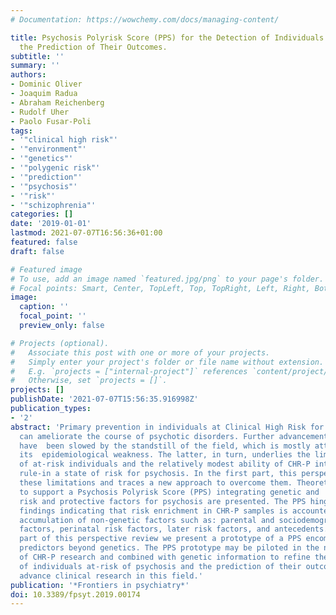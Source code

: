 ```yaml
---
# Documentation: https://wowchemy.com/docs/managing-content/

title: Psychosis Polyrisk Score (PPS) for the Detection of Individuals At-Risk and
  the Prediction of Their Outcomes.
subtitle: ''
summary: ''
authors:
- Dominic Oliver
- Joaquim Radua
- Abraham Reichenberg
- Rudolf Uher
- Paolo Fusar-Poli
tags:
- '"clinical high risk"'
- '"environment"'
- '"genetics"'
- '"polygenic risk"'
- '"prediction"'
- '"psychosis"'
- '"risk"'
- '"schizophrenia"'
categories: []
date: '2019-01-01'
lastmod: 2021-07-07T16:56:36+01:00
featured: false
draft: false

# Featured image
# To use, add an image named `featured.jpg/png` to your page's folder.
# Focal points: Smart, Center, TopLeft, Top, TopRight, Left, Right, BottomLeft, Bottom, BottomRight.
image:
  caption: ''
  focal_point: ''
  preview_only: false

# Projects (optional).
#   Associate this post with one or more of your projects.
#   Simply enter your project's folder or file name without extension.
#   E.g. `projects = ["internal-project"]` references `content/project/deep-learning/index.md`.
#   Otherwise, set `projects = []`.
projects: []
publishDate: '2021-07-07T15:56:35.916998Z'
publication_types:
- '2'
abstract: 'Primary prevention in individuals at Clinical High Risk for psychosis (CHR-P)
  can ameliorate the course of psychotic disorders. Further advancements of knowledge
  have  been slowed by the standstill of the field, which is mostly attributed to
  its  epidemiological weakness. The latter, in turn, underlies the limited identification  power
  of at-risk individuals and the relatively modest ability of CHR-P interviews  to
  rule-in a state of risk for psychosis. In the first part, this perspective review  discusses
  these limitations and traces a new approach to overcome them. Theoretical  concepts
  to support a Psychosis Polyrisk Score (PPS) integrating genetic and  non-genetic
  risk and protective factors for psychosis are presented. The PPS hinges  on recent
  findings indicating that risk enrichment in CHR-P samples is accounted for  by the
  accumulation of non-genetic factors such as: parental and sociodemographic  risk
  factors, perinatal risk factors, later risk factors, and antecedents. In the  second
  part of this perspective review we present a prototype of a PPS encompassing  core
  predictors beyond genetics. The PPS prototype may be piloted in the next  generation
  of CHR-P research and combined with genetic information to refine the  detection
  of individuals at-risk of psychosis and the prediction of their outcomes,  and ultimately
  advance clinical research in this field.'
publication: '*Frontiers in psychiatry*'
doi: 10.3389/fpsyt.2019.00174
---
```


